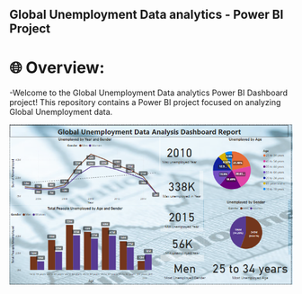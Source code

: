 ## **Global Unemployment Data analytics - Power BI Project**


# 🌐 Overview:
-Welcome to the Global Unemployment Data analytics Power BI Dashboard project! This repository contains a Power BI project focused on analyzing Global Unemployment data.

![Final_dashboard](Final_dashboard.png)





